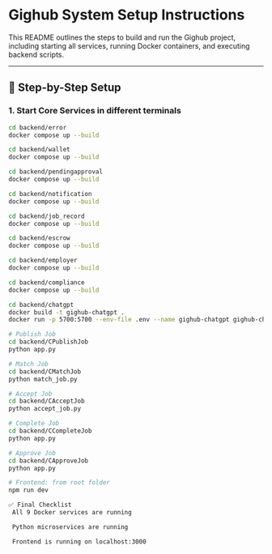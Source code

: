 # Gighub System Setup Instructions

This README outlines the steps to build and run the Gighub project, including starting all services, running Docker containers, and executing backend scripts.

---

## 🔧 Step-by-Step Setup

### 1. Start Core Services in different terminals

```bash
cd backend/error
docker compose up --build

cd backend/wallet
docker compose up --build

cd backend/pendingapproval
docker compose up --build

cd backend/notification
docker compose up --build

cd backend/job_record
docker compose up --build

cd backend/escrow
docker compose up --build

cd backend/employer
docker compose up --build

cd backend/compliance
docker compose up --build

cd backend/chatgpt
docker build -t gighub-chatgpt .
docker run -p 5700:5700 --env-file .env --name gighub-chatgpt gighub-chatgpt

# Publish Job
cd backend/CPublishJob
python app.py

# Match Job
cd backend/CMatchJob
python match_job.py

# Accept Job
cd backend/CAcceptJob
python accept_job.py

# Complete Job
cd backend/CCompleteJob
python app.py

# Approve Job
cd backend/CApproveJob
python app.py

# Frontend: from root folder
npm run dev

✅ Final Checklist
 All 9 Docker services are running

 Python microservices are running

 Frontend is running on localhost:3000



